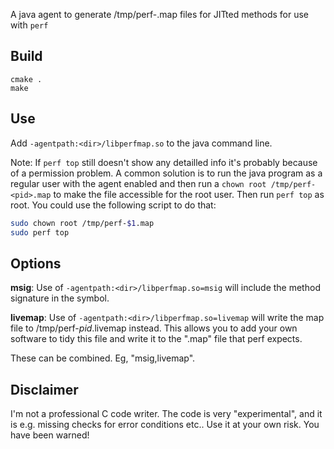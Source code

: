 A java agent to generate /tmp/perf-<pid>.map files for JITted methods for use with `perf`

## Build

    cmake .
    make

## Use

Add `-agentpath:<dir>/libperfmap.so` to the java command line.

Note: If `perf top` still doesn't show any detailled info it's probably because of a permission problem. A common solution is
to run the java program as a regular user with the agent enabled and then run a `chown root /tmp/perf-<pid>.map` to make
the file accessible for the root user. Then run `perf top` as root. You could use the following script to do that:

```sh
sudo chown root /tmp/perf-$1.map
sudo perf top
```

## Options

**msig**: Use of `-agentpath:<dir>/libperfmap.so=msig` will include the method signature in the symbol.

**livemap**: Use of `-agentpath:<dir>/libperfmap.so=livemap` will write the map file to /tmp/perf-_pid_.livemap instead. This allows you to add your own software to tidy this file and write it to the ".map" file that perf expects.

These can be combined. Eg, "msig,livemap".

## Disclaimer

I'm not a professional C code writer. The code is very "experimental", and it is e.g. missing checks for error conditions etc.. Use it at your own risk. You have been warned!
